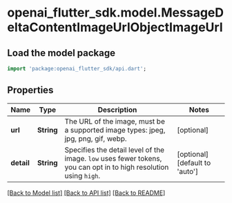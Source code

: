 # openai_flutter_sdk.model.MessageDeltaContentImageUrlObjectImageUrl

## Load the model package
```dart
import 'package:openai_flutter_sdk/api.dart';
```

## Properties
Name | Type | Description | Notes
------------ | ------------- | ------------- | -------------
**url** | **String** | The URL of the image, must be a supported image types: jpeg, jpg, png, gif, webp. | [optional] 
**detail** | **String** | Specifies the detail level of the image. `low` uses fewer tokens, you can opt in to high resolution using `high`. | [optional] [default to 'auto']

[[Back to Model list]](../README.md#documentation-for-models) [[Back to API list]](../README.md#documentation-for-api-endpoints) [[Back to README]](../README.md)


